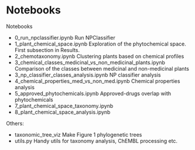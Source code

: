 # Notebooks


Notebooks
- 0_run_npclassifier.ipynb Run NPClassifier
- 1_plant_chemical_space.ipynb Exploration of the phytochemical space. First subsection in Results.
- 2_chemotaxonomy.ipynb Clustering plants based on chemical profiles
- 3_chemical_classes_medicinal_vs_non_medicinal_plants.ipynb Comparison of the classes between medicinal and non-medicinal plants
- 3_np_classifier_classes_analysis.ipynb NP classifier analysis
- 4_chemical_properties_med_vs_non_med.ipynb Chemical properties analysis
- 5_approved_phytochemicals.ipynb Approved-drugs overlap with phytochemicals
- 7_plant_chemical_space_taxonomy.ipynb
- 8_plant_chemical_space_analysis.ipynb

Others:
- taxonomic_tree_viz Make Figure 1 phylogenetic trees
- utils.py Handy utils for taxonomy analysis, ChEMBL processing etc.
